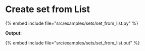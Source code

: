 # Create set from List



{% embed include file="src/examples/sets/set_from_list.py" %}

**Output:**

{% embed include file="src/examples/sets/set_from_list.out" %}


